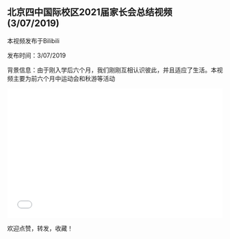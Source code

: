 ## 北京四中国际校区2021届家长会总结视频(3/07/2019)

本视频发布于Bilibili

发布时间：3/07/2019

背景信息：由于刚入学后六个月，我们刚刚互相认识彼此，并且适应了生活。本视频主要为前六个月中运动会和秋游等活动

<div style="position: relative; padding: 30% 45%;">
<iframe src="//player.bilibili.com/player.html?aid=45619491&cid=79873907&page=1&as_wide=1&high_quality=1&danmaku=" scrolling="no" border="0" frameborder="no" framespacing="0" allowfullscreen="true" style="position: absolute; width: 100%; height: 100%; left: 0; top: 0;"> </iframe>
</div>

欢迎点赞，转发，收藏！